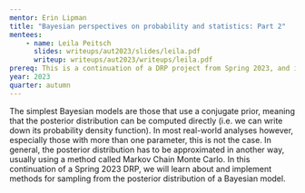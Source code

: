 ```yaml
---
mentor: Erin Lipman
title: "Bayesian perspectives on probability and statistics: Part 2"
mentees:
    - name: Leila Peitsch
      slides: writeups/aut2023/slides/leila.pdf
      writeup: writeups/aut2023/writeups/leila.pdf
prereq: This is a continuation of a DRP project from Spring 2023, and is not open for new applications
year: 2023
quarter: autumn
---
```

The simplest Bayesian models are those that use a conjugate prior, meaning that the posterior distribution can be computed directly (i.e. we can write down its probability density function). In most real-world analyses however, especially those with more than one parameter, this is not the case. In general, the posterior distribution has to be approximated in another way, usually using a method called Markov Chain Monte Carlo. In this continuation of a Spring 2023 DRP, we will learn about and implement methods for sampling from the posterior distribution of a Bayesian model.